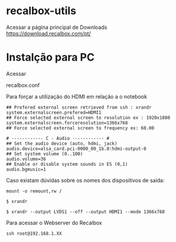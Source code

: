 # recalbox-utils

Acessar a página principal de Downloads
https://download.recalbox.com/pt/

# Instalção para PC

Acessar 

recalbox.conf 

Para forçar a utilização do HDMI em relação a o notebook
```
## Prefered external screen retrieved from ssh : xrandr
system.externalscreen.prefered=HDMI1
## Force selected external screen to resolution ex : 1920x1080
system.externalscreen.forceresolution=1366x768
## Force selected external screen to frequency ex: 60.00
```
```
# ------------ C - Audio ------------ #
## Set the audio device (auto, hdmi, jack)
audio.device=alsa_card.pci-0000_00_1b.0:hdmi-output-0
## Set system volume (0..100)
audio.volume=36
## Enable or disable system sounds in ES (0,1)
audio.bgmusic=1
```

Caso existam dúvidas sobre os nomes dos dispositivos de saída:

```mount -o remount,rw /```

```$ xrandr```

```$ xrandr --output LVDS1 --off --output HDMI1 --mode 1366x768```

Para acessar o Webserver do Recalbox

```
ssh root@192.168.1.XX
```
